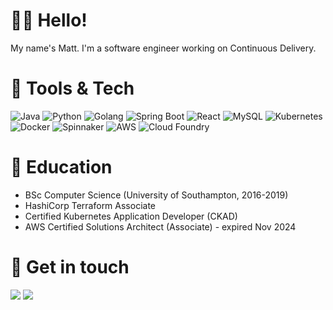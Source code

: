 # 👋🏻 Hello!
My name's Matt. I'm a software engineer working on Continuous Delivery.


# 🔧 Tools & Tech
<img src="https://img.shields.io/badge/Language-Java-orange?style=flat&logo=java" alt="Java" /> <img src="https://img.shields.io/badge/Language-Python-yellow?style=flat&logo=python" alt="Python" /> <img src="https://img.shields.io/badge/Language-Golang-blue?style=flat&logo=go" alt="Golang" /> <img src="https://img.shields.io/badge/Framework-Spring Boot-green?style=flat&logo=springboot" alt="Spring Boot" /> <img src="https://img.shields.io/badge/Framework-React-9cf?style=flat&logo=react" alt="React" /> <img src="https://img.shields.io/badge/Tool-MySQL-red?style=flat&logo=mysql" alt="MySQL" /> <img src="https://img.shields.io/badge/Tool-Kubernetes-informational?style=flat&logo=kubernetes" alt="Kubernetes" /> <img src="https://img.shields.io/badge/Tool-Docker-blue?style=flat&logo=docker" alt="Docker" /> <img src="https://img.shields.io/badge/Tool-Spinnaker-informational?style=flat&logo=spinnaker" alt="Spinnaker" /> <img src="https://img.shields.io/badge/Cloud-AWS-orange?style=flat&logo=amazonaws" alt="AWS" /> <img src="https://img.shields.io/badge/Cloud-Cloud Foundry-9cf?style=flat&logo=cloudfoundry" alt="Cloud Foundry" /> 


# 📖 Education
* BSc Computer Science (University of Southampton, 2016-2019)
* HashiCorp Terraform Associate
* Certified Kubernetes Application Developer (CKAD)
* AWS Certified Solutions Architect (Associate) - expired Nov 2024


# 📱 Get in touch
<a href="https://linkedin.com/in/matthew-gogerly"><img src="https://img.shields.io/badge/-LinkedIn-blue?style=flat&logo=linkedin" /></a> <a href="mailto:matthewgogerly@gmail.com"><img src="https://img.shields.io/badge/-Email-white?style=flat&logo=gmail" /></a>
